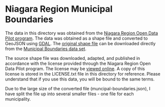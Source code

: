 # Niagara Region Municipal Boundaries

The data in this directory was obtained from the [Niagara Region Open Data Pilot program](http://www.niagararegion.ca/government/opendata/default.aspx). The data was obtained as a shape file and converted to GeoJSON using [GDAL](http://www.gdal.org). The [original shape file](http://www.gdal.org) can be downloaded directly from the [Municipal Boundaries data set](http://www.niagararegion.ca/government/opendata/data-set.aspx#id=13&tab=data_table&f=xml&r=25&p=1).

The source shape file was downloaded, adapted, and published in accordance with the license provided through the Niagara Region Open Data Pilot program. The license may be [viewed online](http://www.niagararegion.ca/government/opendata/terms-of-use.aspx). A copy of this license is stored in the LICENSE.txt file in this directory for reference. Please understand that if you use this data, you will be bound to the same terms.

Due to the large size of the converted file (muncipal-boundaries.json), I have split the file up into several smaller files - one file for each municipality.